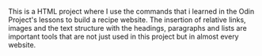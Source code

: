 This is a HTML project where I use the commands that i learned in the Odin Project's lessons to build a recipe website.
The insertion of relative links, images and the text structure with the headings, paragraphs and lists are important tools that are not just used in this project but in almost every website.